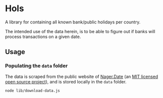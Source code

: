 # Hols

A library for containing all known bank/public holidays per country.

The intended use of the data herein, is to be able to figure out if banks will process transactions on a given date.

## Usage

### Populating the `data` folder

The data is scraped from the public website of [Nager.Date][0] (an [MIT licensed open source project][1]), and is stored locally in the `data` folder.

```sh
node lib/download-data.js
```

[0]: https://date.nager.at/
[1]: https://github.com/nager/Nager.Date

